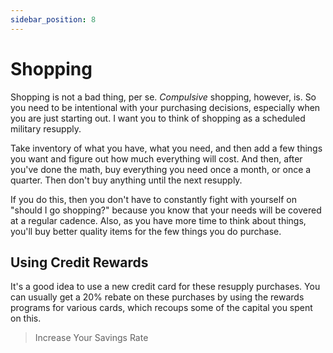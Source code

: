 ```yaml
---
sidebar_position: 8
---
```


# Shopping

Shopping is not a bad thing, per se. *Compulsive* shopping, however, is. So you need to be intentional with your purchasing decisions, especially when you are just starting out. I want you to think of shopping as a scheduled military resupply.

Take inventory of what you have, what you need, and then add a few things you want and figure out how much everything will cost. And then, after you've done the math, buy everything you need once a month, or once a quarter. Then don't buy anything until the next resupply. 

If you do this, then you don't have to constantly fight with yourself on "should I go shopping?" because you know that your needs will be covered at a regular cadence. Also, as you have more time to think about things, you'll buy better quality items for the few things you do purchase.

## Using Credit Rewards

It's a good idea to use a new credit card for these resupply purchases. You can usually get a 20% rebate on these purchases by using the rewards programs for various cards, which recoups some of the capital you spent on this.

> Increase Your Savings Rate